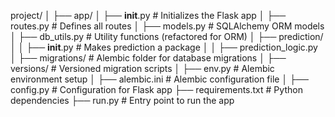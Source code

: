 project/
│
├── app/
│   ├── __init__.py           # Initializes the Flask app
│   ├── routes.py             # Defines all routes
│   ├── models.py             # SQLAlchemy ORM models
│   ├── db_utils.py           # Utility functions (refactored for ORM)
│   ├── prediction/
│   │   ├── __init__.py       # Makes prediction a package
│   │   ├── prediction_logic.py
│
├── migrations/               # Alembic folder for database migrations
│   ├── versions/             # Versioned migration scripts
│   ├── env.py                # Alembic environment setup
│   ├── alembic.ini           # Alembic configuration file
│
├── config.py                 # Configuration for Flask app
├── requirements.txt          # Python dependencies
├── run.py                    # Entry point to run the app
